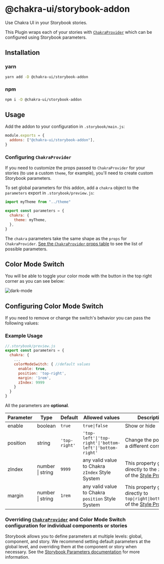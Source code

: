 # @chakra-ui/storybook-addon

Use Chakra UI in your Storybook stories.

This Plugin wraps each of your stories with [`ChakraProvider`][chakraprovider]
which can be configured using Storybook parameters.

## Installation

### yarn

```sh
yarn add -D @chakra-ui/storybook-addon
```

### npm

```sh
npm i -D @chakra-ui/storybook-addon
```

## Usage

Add the addon to your configuration in `.storybook/main.js`:

```js
module.exports = {
  addons: ["@chakra-ui/storybook-addon"],
}
```

### Configuring `ChakraProvider`

If you need to customize the props passed to `ChakraProvider` for your stories
(to use a custom `theme`, for example), you'll need to create custom Storybook
parameters.

To set global parameters for this addon, add a `chakra` object to the
`parameters` export in `.storybook/preview.js`:

```js
import myTheme from "../theme"

export const parameters = {
  chakra: {
    theme: myTheme,
  },
}
```

The `chakra` parameters take the same shape as the `props` for `ChakraProvider`.
[See the `ChakraProvider` props table][chakraprovider] to see the list of
possible parameters.

## Color Mode Switch

You will be able to toggle your color mode with the button in the top right
corner as you can see below:

![dark-mode](https://user-images.githubusercontent.com/87735757/142751123-77a39f2f-9277-4b11-b030-8a879d4b909b.gif)

## Configuring Color Mode Switch

If you need to remove or change the switch's behavior you can pass the following
values:

### Example Usage

```js
//.storybook/preview.js
export const parameters = {
  chakra: {
    ...
    colorModeSwitch: { //default values
      enable: true,
      position: 'top-right',
      margin: '1rem',
      zIndex: 9999
    }
  }
}
```

All the parameters are **optional**.

| Parameter | Type             | Default       | Allowed values                                           | Description                                                                                                                                            |
| --------- | ---------------- | ------------- | -------------------------------------------------------- | ------------------------------------------------------------------------------------------------------------------------------------------------------ |
| enable    | boolean          | `true`        | `true\|false`                                            | Show or hide                                                                                                                                           |
| position  | string           | `'top-right'` | `'top-left'\|'top-right'\|'bottom-left'\|'bottom-right'` | Change the position to a different corner                                                                                                              |
| zIndex    | number \| string | `9999`        | any valid value to Chakra `zIndex` Style System          | This property goes directly to the `zIndex` of the [Style Props](https://chakra-ui.com/docs/styled-system/features/style-props#position)               |
| margin    | number \| string | `1rem`        | any valid value to Chakra `position` Style System        | This property goes directly to `top\|right\|bottom\|left` of the [Style Props](https://chakra-ui.com/docs/styled-system/features/style-props#position) |

### Overriding [`ChakraProvider`][chakraprovider] and Color Mode Switch configuration for individual components or stories

Storybook allows you to define parameters at multiple levels: global, component,
and story. We recommend setting default parameters at the global level, and
overriding them at the component or story when necessary. See the
[Storybook Parameters documentation](https://storybook.js.org/docs/react/writing-stories/parameters)
for more information.

[chakraprovider]:
  https://chakra-ui.com/guides/getting-started/cra-guide#chakraprovider-props

